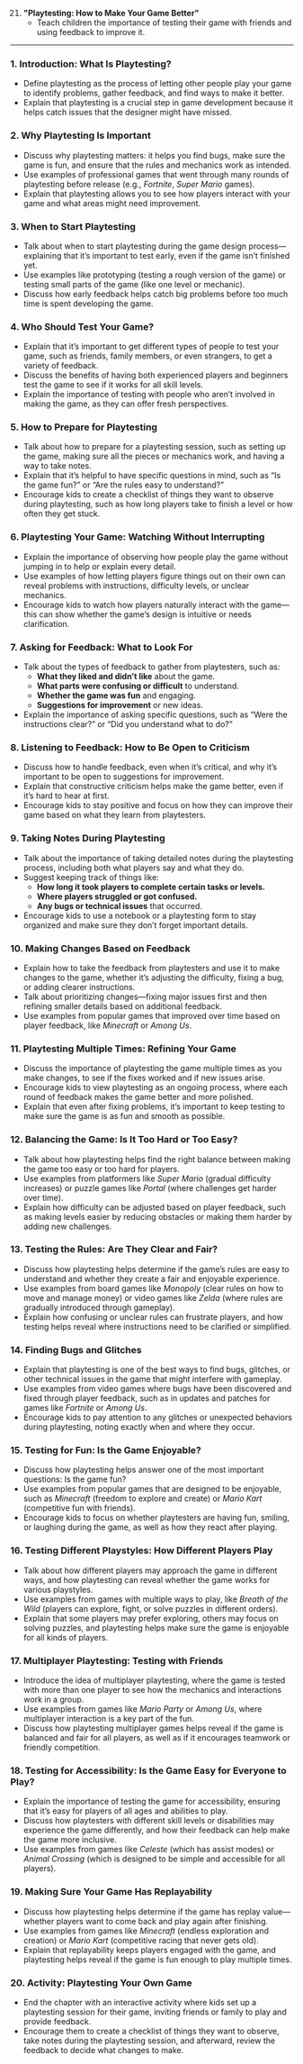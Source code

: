 21. **"Playtesting: How to Make Your Game Better"**
    - Teach children the importance of testing their game with friends and using feedback to improve it.

---

### 1. **Introduction: What Is Playtesting?**
   - Define playtesting as the process of letting other people play your game to identify problems, gather feedback, and find ways to make it better.
   - Explain that playtesting is a crucial step in game development because it helps catch issues that the designer might have missed.

### 2. **Why Playtesting Is Important**
   - Discuss why playtesting matters: it helps you find bugs, make sure the game is fun, and ensure that the rules and mechanics work as intended.
   - Use examples of professional games that went through many rounds of playtesting before release (e.g., *Fortnite*, *Super Mario* games).
   - Explain that playtesting allows you to see how players interact with your game and what areas might need improvement.

### 3. **When to Start Playtesting**
   - Talk about when to start playtesting during the game design process—explaining that it’s important to test early, even if the game isn’t finished yet.
   - Use examples like prototyping (testing a rough version of the game) or testing small parts of the game (like one level or mechanic).
   - Discuss how early feedback helps catch big problems before too much time is spent developing the game.

### 4. **Who Should Test Your Game?**
   - Explain that it’s important to get different types of people to test your game, such as friends, family members, or even strangers, to get a variety of feedback.
   - Discuss the benefits of having both experienced players and beginners test the game to see if it works for all skill levels.
   - Explain the importance of testing with people who aren’t involved in making the game, as they can offer fresh perspectives.

### 5. **How to Prepare for Playtesting**
   - Talk about how to prepare for a playtesting session, such as setting up the game, making sure all the pieces or mechanics work, and having a way to take notes.
   - Explain that it’s helpful to have specific questions in mind, such as “Is the game fun?” or “Are the rules easy to understand?”
   - Encourage kids to create a checklist of things they want to observe during playtesting, such as how long players take to finish a level or how often they get stuck.

### 6. **Playtesting Your Game: Watching Without Interrupting**
   - Explain the importance of observing how people play the game without jumping in to help or explain every detail.
   - Use examples of how letting players figure things out on their own can reveal problems with instructions, difficulty levels, or unclear mechanics.
   - Encourage kids to watch how players naturally interact with the game—this can show whether the game’s design is intuitive or needs clarification.

### 7. **Asking for Feedback: What to Look For**
   - Talk about the types of feedback to gather from playtesters, such as:
     - **What they liked and didn’t like** about the game.
     - **What parts were confusing or difficult** to understand.
     - **Whether the game was fun** and engaging.
     - **Suggestions for improvement** or new ideas.
   - Explain the importance of asking specific questions, such as “Were the instructions clear?” or “Did you understand what to do?”

### 8. **Listening to Feedback: How to Be Open to Criticism**
   - Discuss how to handle feedback, even when it’s critical, and why it’s important to be open to suggestions for improvement.
   - Explain that constructive criticism helps make the game better, even if it’s hard to hear at first.
   - Encourage kids to stay positive and focus on how they can improve their game based on what they learn from playtesters.

### 9. **Taking Notes During Playtesting**
   - Talk about the importance of taking detailed notes during the playtesting process, including both what players say and what they do.
   - Suggest keeping track of things like:
     - **How long it took players to complete certain tasks or levels.**
     - **Where players struggled or got confused.**
     - **Any bugs or technical issues** that occurred.
   - Encourage kids to use a notebook or a playtesting form to stay organized and make sure they don’t forget important details.

### 10. **Making Changes Based on Feedback**
   - Explain how to take the feedback from playtesters and use it to make changes to the game, whether it’s adjusting the difficulty, fixing a bug, or adding clearer instructions.
   - Talk about prioritizing changes—fixing major issues first and then refining smaller details based on additional feedback.
   - Use examples from popular games that improved over time based on player feedback, like *Minecraft* or *Among Us*.

### 11. **Playtesting Multiple Times: Refining Your Game**
   - Discuss the importance of playtesting the game multiple times as you make changes, to see if the fixes worked and if new issues arise.
   - Encourage kids to view playtesting as an ongoing process, where each round of feedback makes the game better and more polished.
   - Explain that even after fixing problems, it’s important to keep testing to make sure the game is as fun and smooth as possible.

### 12. **Balancing the Game: Is It Too Hard or Too Easy?**
   - Talk about how playtesting helps find the right balance between making the game too easy or too hard for players.
   - Use examples from platformers like *Super Mario* (gradual difficulty increases) or puzzle games like *Portal* (where challenges get harder over time).
   - Explain how difficulty can be adjusted based on player feedback, such as making levels easier by reducing obstacles or making them harder by adding new challenges.

### 13. **Testing the Rules: Are They Clear and Fair?**
   - Discuss how playtesting helps determine if the game’s rules are easy to understand and whether they create a fair and enjoyable experience.
   - Use examples from board games like *Monopoly* (clear rules on how to move and manage money) or video games like *Zelda* (where rules are gradually introduced through gameplay).
   - Explain how confusing or unclear rules can frustrate players, and how testing helps reveal where instructions need to be clarified or simplified.

### 14. **Finding Bugs and Glitches**
   - Explain that playtesting is one of the best ways to find bugs, glitches, or other technical issues in the game that might interfere with gameplay.
   - Use examples from video games where bugs have been discovered and fixed through player feedback, such as in updates and patches for games like *Fortnite* or *Among Us*.
   - Encourage kids to pay attention to any glitches or unexpected behaviors during playtesting, noting exactly when and where they occur.

### 15. **Testing for Fun: Is the Game Enjoyable?**
   - Discuss how playtesting helps answer one of the most important questions: Is the game fun?
   - Use examples from popular games that are designed to be enjoyable, such as *Minecraft* (freedom to explore and create) or *Mario Kart* (competitive fun with friends).
   - Encourage kids to focus on whether playtesters are having fun, smiling, or laughing during the game, as well as how they react after playing.

### 16. **Testing Different Playstyles: How Different Players Play**
   - Talk about how different players may approach the game in different ways, and how playtesting can reveal whether the game works for various playstyles.
   - Use examples from games with multiple ways to play, like *Breath of the Wild* (players can explore, fight, or solve puzzles in different orders).
   - Explain that some players may prefer exploring, others may focus on solving puzzles, and playtesting helps make sure the game is enjoyable for all kinds of players.

### 17. **Multiplayer Playtesting: Testing with Friends**
   - Introduce the idea of multiplayer playtesting, where the game is tested with more than one player to see how the mechanics and interactions work in a group.
   - Use examples from games like *Mario Party* or *Among Us*, where multiplayer interaction is a key part of the fun.
   - Discuss how playtesting multiplayer games helps reveal if the game is balanced and fair for all players, as well as if it encourages teamwork or friendly competition.

### 18. **Testing for Accessibility: Is the Game Easy for Everyone to Play?**
   - Explain the importance of testing the game for accessibility, ensuring that it’s easy for players of all ages and abilities to play.
   - Discuss how playtesters with different skill levels or disabilities may experience the game differently, and how their feedback can help make the game more inclusive.
   - Use examples from games like *Celeste* (which has assist modes) or *Animal Crossing* (which is designed to be simple and accessible for all players).

### 19. **Making Sure Your Game Has Replayability**
   - Discuss how playtesting helps determine if the game has replay value—whether players want to come back and play again after finishing.
   - Use examples from games like *Minecraft* (endless exploration and creation) or *Mario Kart* (competitive racing that never gets old).
   - Explain that replayability keeps players engaged with the game, and playtesting helps reveal if the game is fun enough to play multiple times.

### 20. **Activity: Playtesting Your Own Game**
   - End the chapter with an interactive activity where kids set up a playtesting session for their game, inviting friends or family to play and provide feedback.
   - Encourage them to create a checklist of things they want to observe, take notes during the playtesting session, and afterward, review the feedback to decide what changes to make.